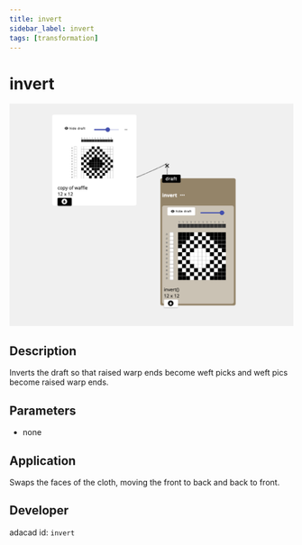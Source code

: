 ```yaml
---
title: invert
sidebar_label: invert
tags: [transformation]
---
```

# invert
![file](./img/invert.png)

## Description
Inverts the draft so that raised warp ends become weft picks and weft pics become raised warp ends.


## Parameters
- none


## Application
Swaps the faces of the cloth, moving the front to back and back to front.

## Developer
adacad id: `invert`
